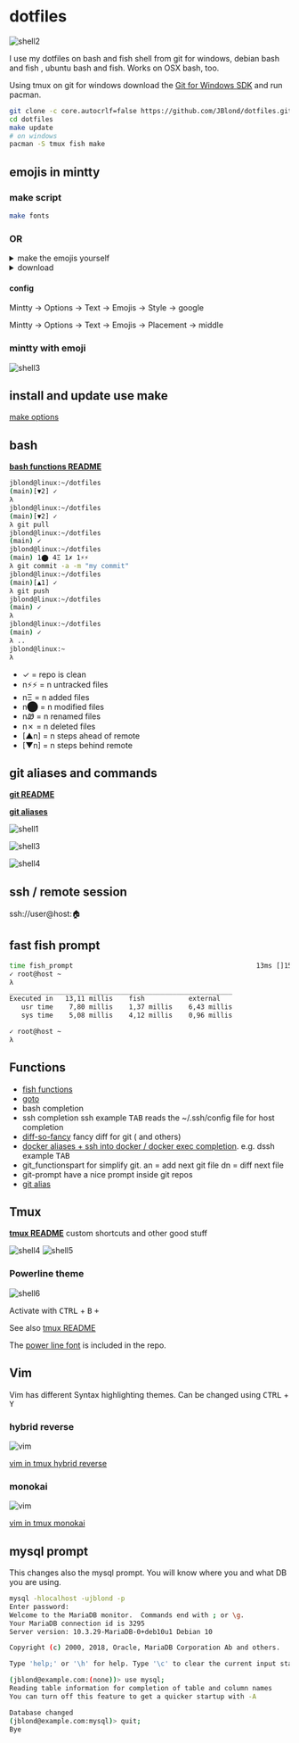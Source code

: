 # dotfiles

![shell2](assets/shell02.png)

I use my dotfiles on bash and fish shell from git for windows, debian bash and fish , ubuntu bash and fish. Works on OSX bash, too.

Using tmux on git for windows download the [Git for Windows SDK](https://github.com/git-for-windows/build-extra/releases/latest)
and run pacman.

```bash
git clone -c core.autocrlf=false https://github.com/JBlond/dotfiles.git
cd dotfiles
make update
# on windows
pacman -S tmux fish make
```

## emojis in mintty

### make script

```bash
make fonts
```

### OR

<details><summary>make the emojis yourself</summary><br>

in C:\Program Files\Git\usr\share\mintty\emojis or C:\git-sdk-64\usr\share\mintty\emojis download

```bash
mkdir emojis
cd emojis
curl -LO https://raw.githubusercontent.com/wiki/mintty/mintty/getemojis
./getemojis -d
```

</details>

<details><summary>download</summary><br>

[JBlond/emojis](https://github.com/JBlond/emojis)

</details>

#### config

Mintty -> Options -> Text -> Emojis -> Style -> google

Mintty -> Options -> Text -> Emojis -> Placement -> middle

### mintty with emoji

![shell3](assets/shell-with-emojis.png)

## install and update use make

[make options](docs/install.md)

## bash

**[bash functions README](docs/bash.md)**

```BASH
jblond@linux:~/dotfiles
(main)[▼2] ✓
λ
jblond@linux:~/dotfiles
(main)[▼2] ✓
λ git pull
jblond@linux:~/dotfiles
(main) ✓
jblond@linux:~/dotfiles
(main) 1⬤ 4Ξ 1✗ 1⚡⚡
λ git commit -a -m "my commit"
jblond@linux:~/dotfiles
(main)[▲1] ✓
λ git push
jblond@linux:~/dotfiles
(main) ✓
λ
jblond@linux:~/dotfiles
(main) ✓
λ ..
jblond@linux:~
λ

```

- ✓ = repo is clean
- n⚡⚡  = n untracked files
- nΞ = n added files
- n⬤ = n modified files
- nᏪ = n renamed files
- n✗ = n deleted files
- [▲n] = n steps ahead of remote
- [▼n] = n steps behind remote

## git aliases and commands

**[git README](docs/git.md)**

**[git aliases](git/aliases.ini#L2-L53)**

![shell1](assets/shell01.png)

![shell3](assets/shell03.png)

![shell4](assets/commit.png)

## ssh / remote session

ssh://user@host:🏠

## fast fish prompt

```bash
time fish_prompt                                              13ms []15:55
✓ root@host ~
λ
________________________________________________________
Executed in   13,11 millis    fish           external
   usr time    7,80 millis    1,37 millis    6,43 millis
   sys time    5,08 millis    4,12 millis    0,96 millis

✓ root@host ~
λ
```

## Functions

- [fish functions](docs/fish.md)
- [goto](https://github.com/iridakos/goto)
- bash completion
- ssh completion  ssh example <kbd>TAB</kbd> reads the ~/.ssh/config file for host completion
- [diff-so-fancy](https://github.com/so-fancy/diff-so-fancy) fancy diff for git ( and others)
- [docker aliases + ssh into docker / docker exec completion](bashrc/04_docker.sh). e.g. dssh example <kbd>TAB</kbd>
- git_functionspart for simplify git.  an = add next git file dn = diff next file
- git-prompt have a nice prompt inside git repos
- [git alias](docs/git.md)

## Tmux

**[tmux README](docs/tmux.md)** custom shortcuts and other good stuff

![shell4](assets/shell04.png)
![shell5](assets/vim-in-tmux-1.png)

### Powerline theme

![shell6](assets/powerline-theme.png)

Activate with <kbd>CTRL</kbd> + <kbd>B</kbd> <kbd>+</kbd>

See also [tmux README](docs/tmux.md)

The [power line font](https://github.com/JBlond/dotfiles/raw/main/assets/ttf/Lucida_Console_NerdFont_Complete_Mono.ttf) is included in the repo.

## Vim

Vim has different Syntax highlighting themes. Can be changed using <kbd>CTRL</kbd> + <kbd>Y</kbd>

### hybrid reverse

![vim](assets/vim01.png)

[vim in tmux hybrid reverse](assets/vim-in-tmux-1.png)

### monokai

![vim](assets/vim02.png)

[vim in tmux monokai](assets/vim-in-tmux-2.png)

## mysql prompt

This changes also the mysql prompt. You will know where you and what DB you are using.

```bash
mysql -hlocalhost -ujblond -p
Enter password:
Welcome to the MariaDB monitor.  Commands end with ; or \g.
Your MariaDB connection id is 3295
Server version: 10.3.29-MariaDB-0+deb10u1 Debian 10

Copyright (c) 2000, 2018, Oracle, MariaDB Corporation Ab and others.

Type 'help;' or '\h' for help. Type '\c' to clear the current input statement.

(jblond@example.com:(none))> use mysql;
Reading table information for completion of table and column names
You can turn off this feature to get a quicker startup with -A

Database changed
(jblond@example.com:mysql)> quit;
Bye
```
